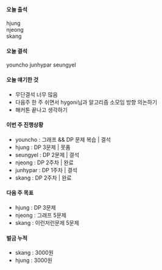 #### 오늘 출석
hjung  
njeong  
skang

#### 오늘 결석
youncho
junhypar
seungyel

#### 오늘 얘기한 것
- 무단결석 너무 많음
- 다음주 한 주 쉬면서 hygoni님과 알고리즘 소모임 방향 의논하기
- 해커톤 끝나고 생각하기

#### 이번 주 진행상황 
* youncho : 그래프 && DP 문제 복습 | 결석
* hjung : DP 3문제 | 못품
* seungyel : DP 2문제 | 결석
* njeong : DP 2주차 | 완료
* junhypar : DP 1주차 | 결석
* skang : DP 2주차 | 완료

#### 다음 주 목표
* hjung : DP 3문제
* njeong : 그래프 5문제 
* skang : 이런저런문제 5문제

#### 벌금 누적
* skang : 3000원
* hjung : 3000원
